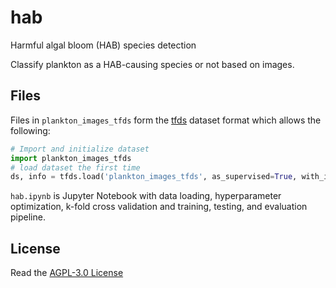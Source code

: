 # hab
Harmful algal bloom (HAB) species detection

Classify plankton as a HAB-causing species or not based on images.

## Files
Files in `plankton_images_tfds` form the [tfds](https://www.tensorflow.org/datasets/api_docs/python/tfds) dataset format which allows the following:

```python
# Import and initialize dataset
import plankton_images_tfds
# load dataset the first time
ds, info = tfds.load('plankton_images_tfds', as_supervised=True, with_info=True)
```

`hab.ipynb` is Jupyter Notebook with data loading, hyperparameter optimization, k-fold cross validation and training, testing, and evaluation pipeline.

## License

Read the [AGPL-3.0 License](https://github.com/BlazerYoo/hab/blob/main/LICENSE)
